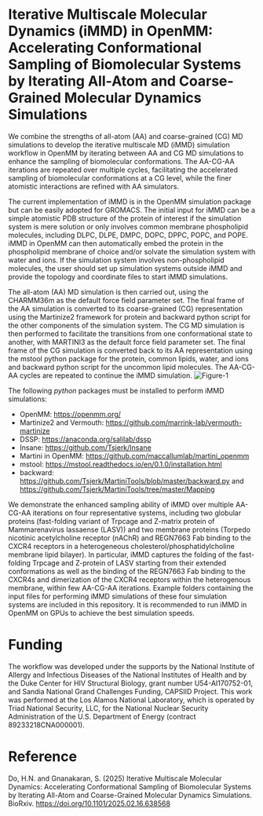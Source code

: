 # Iterative Multiscale Molecular Dynamics (iMMD) in OpenMM: Accelerating Conformational Sampling of Biomolecular Systems by Iterating All-Atom and Coarse-Grained Molecular Dynamics Simulations
We combine the strengths of all-atom (AA) and coarse-grained (CG) MD simulations to develop the iterative multiscale MD (iMMD) simulation workflow in OpenMM by iterating between AA and CG MD simulations to enhance the sampling of biomolecular conformations. The AA-CG-AA iterations are repeated over multiple cycles, facilitating the accelerated sampling of biomolecular conformations at a CG level, while the finer atomistic interactions are refined with AA simulators.

The current implementation of iMMD is in the OpenMM simulation package but can be easily adopted for GROMACS. The initial input for iMMD can be a simple atomistic PDB structure of the protein of interest if the simulation system is mere solution or only involves common membrane phospholipid molecules, including DLPC, DLPE, DMPC, DOPC, DPPC, POPC, and POPE. iMMD in OpenMM can then automatically embed the protein in the phospholipid membrane of choice and/or solvate the simulation system with water and ions. If the simulation system involves non-phospholipid molecules, the user should set up simulation systems outside iMMD and provide the topology and coordinate files to start iMMD simulations.

The all-atom (AA) MD simulation is then carried out, using the CHARMM36m as the default force field parameter set. The final frame of the AA simulation is converted to its coarse-grained (CG) representation using the Martinize2 framework for protein and backward python script for the other components of the simulation system. The CG MD simulation is then performed to facilitate the transitions from one conformational state to another, with MARTINI3 as the default force field parameter set. The final frame of the CG simulation is converted back to its AA representation using the mstool python package for the protein, common lipids, water, and ions and backward python script for the uncommon lipid molecules. The AA-CG-AA cycles are repeated to continue the iMMD simulation. 
![Figure-1](https://github.com/user-attachments/assets/a6c95652-9458-4bf4-a13b-78a0c4bd2d3e)

The following *python* packages must be installed to perform iMMD simulations:
* OpenMM: https://openmm.org/
* Martinize2 and Vermouth: https://github.com/marrink-lab/vermouth-martinize
* DSSP: https://anaconda.org/salilab/dssp
* Insane: https://github.com/Tsjerk/Insane
* Martini in OpenMM: https://github.com/maccallumlab/martini_openmm
* mstool: https://mstool.readthedocs.io/en/0.1.0/installation.html
* backward: https://github.com/Tsjerk/MartiniTools/blob/master/backward.py and https://github.com/Tsjerk/MartiniTools/tree/master/Mapping

We demonstrate the enhanced sampling ability of iMMD over multiple AA-CG-AA iterations on four representative systems, including two globular proteins (fast-folding variant of Trpcage and Z-matrix protein of Mammarenavirus lassaense (LASV)) and two membrane proteins (Torpedo nicotinic acetylcholine receptor (nAChR) and REGN7663 Fab binding to the CXCR4 receptors in a heterogeneous cholesterol/phosphatidylcholine membrane lipid bilayer). In particular, iMMD captures the folding of the fast-folding Trpcage and Z-protein of LASV starting from their extended conformations as well as the binding of the REGN7663 Fab binding to the CXCR4s and dimerization of the CXCR4 receptors within the heterogenous membrane, within few AA-CG-AA iterations. Example folders containing the input files for performing iMMD simulations of these four simulation systems are included in this repository. It is recommended to run iMMD in OpenMM on GPUs to achieve the best simulation speeds.

# Funding
The workflow was developed under the supports by the National Institute of Allergy and Infectious Diseases of the National Institutes of Health and by the Duke Center for HIV Structural Biology, grant number U54-AI170752-01, and Sandia National Grand Challenges Funding, CAPSIID Project. This work was performed at the Los Alamos National Laboratory, which is operated by Triad National Security, LLC, for the National Nuclear Security Administration of the U.S. Department of Energy (contract 89233218CNA000001).  

# Reference
Do, H.N. and Gnanakaran, S. (2025) Iterative Multiscale Molecular Dynamics: Accelerating Conformational Sampling of Biomolecular Systems by Iterating All-Atom and Coarse-Grained Molecular Dynamics Simulations. BioRxiv. https://doi.org/10.1101/2025.02.16.638568 




